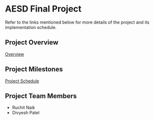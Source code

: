 # AESD Final Project  
Refer to the links mentioned below for more details of the project and its implementation schedule.  

## Project Overview  
[Overview](https://github.com/cu-ecen-aeld/final-project-ruchitnaik/wiki/Project-Overview)  

## Project Milestones  
[Project Schedule](https://github.com/cu-ecen-aeld/final-project-ruchitnaik/wiki/Final-Project-Schedule)  

## Project Team Members  
- Ruchit Naik  
- Divyesh Patel  